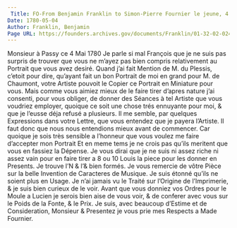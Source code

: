```yaml
---
 Title: FO-From Benjamin Franklin to Simon-Pierre Fournier le jeune, 4 May 1780
Date: 1780-05-04
Author: Franklin, Benjamin
Page URL: https://founders.archives.gov/documents/Franklin/01-32-02-0243
---
```


Monsieur
à Passy ce 4 Mai 1780
Je parle si mal François que je ne suis pas surpris de trouver que vous ne m’ayez pas bien compris relativement au Portrait que vous avez desiré. Quand j’ai fait Mention de M. du Plessis, c’etoit pour dire, qu’ayant fait un bon Portrait de moi en grand pour M. de Chaumont, votre Artiste pouvoit le Copier ce Portrait en Miniature pour vous. Mais comme vous aimiez mieux de le faire tirer d’apres nature j’ai consenti, pour vous obliger, de donner des Séances à tel Artiste que vous voudriez employer, quoique ce soit une chose trés ennuyante pour moi, & que je l’eusse déja refusé a plusieurs. Il me semble, par quelques Expressions dans votre Lettre, que vous entendez que je payera l’Artiste. Il faut donc que nous nous entendions mieux avant de commencer. Car quoique je sois très sensible a l’honneur que vous voulez me faire d’accepter mon Portrait Et en meme tems je ne crois pas qu’ils meritent que vous en fassiez la Dépense. Je vous dirai que je ne suis ni assez riche ni assez vain pour en faire tirer a 8 ou 10 Louis la piece pour les donner en Presents.
Je trouve l’N & l’& bien formés. Je vous remercie de vôtre Pièce sur la belle Invention de Caracteres de Musique. Je suis étonné qu’ils ne soient plus en Usage. Je n’ai jamais vu le Traité sur l’Origine de l’Imprimerie, & je suis bien curieux de le voir. Avant que vous donniez vos Ordres pour le Moule a Lucien je serois bien aise de vous voir, & de conferer avec vous sur le Poids de la Fonte, & le Prix. Je suis, avec beaucoup d’Estime et de Consideration, Monsieur &
  Presentez je vous prie mes Respects a Made Fournier.

